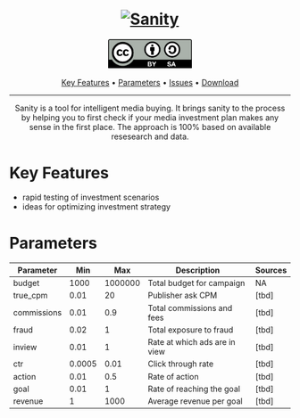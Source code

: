 <h1 align="center">
  <br>
  <a href="http://nearfuturetoday.com"><img src="https://i.ibb.co/NWHjYGv/sanity-media-planning.png" alt="Sanity" width="150"></a>
  <br>
</h1>

<p align="center">
  
  <a href="https://mirrors.creativecommons.org/presskit/buttons/88x31/png/by-sa.png">
    <img width=150px src="https://raw.githubusercontent.com/eka-foundation/home/master/images/by-sa.png" alt="License">
  </a>

</p>

<p align="center">
  <a href="#Key-Features">Key Features</a>  •
  <a href="#Parameters">Parameters</a>  •
  <a href="https://github.com/mikkokotila/sanity/issues">Issues</a>  •
  <a href="https://github.commikkokotila/sanity/archive/master.zip">Download</a>
</p>
<hr>
<p align="center">
Sanity is a tool for intelligent media buying. It brings sanity to the process by helping you to first check if your media investment plan makes any sense in the first place. The approach is 100% based on available resesearch and data.
</p>

# Key Features

- rapid testing of investment scenarios
- ideas for optimizing investment strategy

# Parameters

| Parameter  | Min | Max | Description | Sources |
| ------------- | ------------- | ------------- | ------------- | ------------- |
| budget  | 1000  | 1000000  | Total budget for campaign  | NA  |
| true_cpm  | 0.01  | 20  | Publisher ask CPM | [tbd] |
| commissions  | 0.01  | 0.9  | Total commissions and fees | [tbd]  |
| fraud  | 0.02  | 1  | Total exposure to fraud  | [tbd]  |
| inview  | 0.01  | 1  | Rate at which ads are in view | [tbd]  |
| ctr  | 0.0005  | 0.01  | Click through rate  | [tbd]  |
| action  | 0.01  | 0.5  | Rate of action  | [tbd]  |
| goal  | 0.01  | 1  | Rate of reaching the goal  | [tbd]  |
| revenue  | 1  | 1000 | Average revenue per goal  | [tbd] |


         
